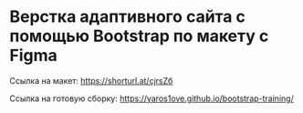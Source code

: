 # Верстка адаптивного сайта с помощью Bootstrap по макету с Figma

Ссылка на макет:
https://shorturl.at/cjrsZб

Ссылка на готовую сборку:
https://yaros1ove.github.io/bootstrap-training/
